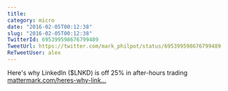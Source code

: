 ```yaml
---
title: 
category: micro
date: "2016-02-05T00:12:38"
slug: "2016-02-05T00:12:38"
TwitterId: 695399598676799489
TweetUrl: https://twitter.com/mark_philpot/status/695399598676799489
ReTweetUser: alex
---
```


<i class="fa fa-retweet" aria-hidden="true"></i> Here's why LinkedIn ($LNKD) is off 25% in after-hours trading [mattermark.com/heres-why-link…](https://mattermark.com/heres-why-linkedin-shares-tanked-25/)